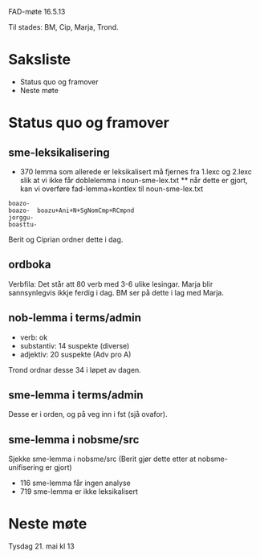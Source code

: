 

FAD-møte 16.5.13


Til stades: BM, Cip, Marja, Trond.


# Saksliste
* Status quo og framover
* Neste møte




# Status quo og framover




## sme-leksikalisering


* 370 lemma som allerede er leksikalisert må fjernes fra 1.lexc og 2.lexc slik at vi ikke får doblelemma i noun-sme-lex.txt
** når dette er gjort, kan vi overføre fad-lemma+kontlex til noun-sme-lex.txt


```
boazo-
boazo-	boazu+Ani+N+SgNomCmp+RCmpnd
jorggu-
boasttu-
```


Berit og Ciprian ordner dette i dag.




## ordboka


Verbfila: Det står att 80 verb med 3-6 ulike lesingar.
Marja blir sannsynlegvis ikkje ferdig i dag. BM ser på dette i lag med Marja.


## nob-lemma i terms/admin


* verb: ok
* substantiv: 14 suspekte (diverse)
* adjektiv: 20 suspekte (Adv pro A)


Trond ordnar desse 34 i løpet av dagen.


## sme-lemma i terms/admin


Desse er i orden, og på veg inn i fst (sjå ovafor).


## sme-lemma i nobsme/src


Sjekke sme-lemma i nobsme/src (Berit gjør dette etter at nobsme-unifisering er gjort)
* 116 sme-lemma får ingen analyse
* 719 sme-lemma er ikke leksikalisert




# Neste møte


Tysdag 21. mai kl 13


